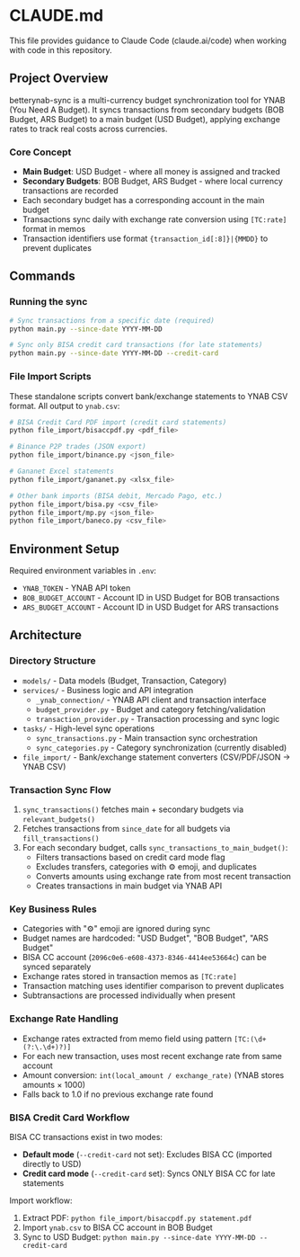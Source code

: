 # CLAUDE.md

This file provides guidance to Claude Code (claude.ai/code) when working with code in this repository.

## Project Overview

betterynab-sync is a multi-currency budget synchronization tool for YNAB (You Need A Budget). It syncs transactions from secondary budgets (BOB Budget, ARS Budget) to a main budget (USD Budget), applying exchange rates to track real costs across currencies.

### Core Concept

- **Main Budget**: USD Budget - where all money is assigned and tracked
- **Secondary Budgets**: BOB Budget, ARS Budget - where local currency transactions are recorded
- Each secondary budget has a corresponding account in the main budget
- Transactions sync daily with exchange rate conversion using `[TC:rate]` format in memos
- Transaction identifiers use format `{transaction_id[:8]}|{MMDD}` to prevent duplicates

## Commands

### Running the sync
```bash
# Sync transactions from a specific date (required)
python main.py --since-date YYYY-MM-DD

# Sync only BISA credit card transactions (for late statements)
python main.py --since-date YYYY-MM-DD --credit-card
```

### File Import Scripts
These standalone scripts convert bank/exchange statements to YNAB CSV format. All output to `ynab.csv`:

```bash
# BISA Credit Card PDF import (credit card statements)
python file_import/bisaccpdf.py <pdf_file>

# Binance P2P trades (JSON export)
python file_import/binance.py <json_file>

# Gananet Excel statements
python file_import/gananet.py <xlsx_file>

# Other bank imports (BISA debit, Mercado Pago, etc.)
python file_import/bisa.py <csv_file>
python file_import/mp.py <json_file>
python file_import/baneco.py <csv_file>
```

## Environment Setup

Required environment variables in `.env`:
- `YNAB_TOKEN` - YNAB API token
- `BOB_BUDGET_ACCOUNT` - Account ID in USD Budget for BOB transactions
- `ARS_BUDGET_ACCOUNT` - Account ID in USD Budget for ARS transactions

## Architecture

### Directory Structure

- `models/` - Data models (Budget, Transaction, Category)
- `services/` - Business logic and API integration
  - `_ynab_connection/` - YNAB API client and transaction interface
  - `budget_provider.py` - Budget and category fetching/validation
  - `transaction_provider.py` - Transaction processing and sync logic
- `tasks/` - High-level sync operations
  - `sync_transactions.py` - Main transaction sync orchestration
  - `sync_categories.py` - Category synchronization (currently disabled)
- `file_import/` - Bank/exchange statement converters (CSV/PDF/JSON → YNAB CSV)

### Transaction Sync Flow

1. `sync_transactions()` fetches main + secondary budgets via `relevant_budgets()`
2. Fetches transactions from `since_date` for all budgets via `fill_transactions()`
3. For each secondary budget, calls `sync_transactions_to_main_budget()`:
   - Filters transactions based on credit card mode flag
   - Excludes transfers, categories with ⚙️ emoji, and duplicates
   - Converts amounts using exchange rate from most recent transaction
   - Creates transactions in main budget via YNAB API

### Key Business Rules

- Categories with "⚙️" emoji are ignored during sync
- Budget names are hardcoded: "USD Budget", "BOB Budget", "ARS Budget"
- BISA CC account (`2096c0e6-e608-4373-8346-4414ee53664c`) can be synced separately
- Exchange rates stored in transaction memos as `[TC:rate]`
- Transaction matching uses identifier comparison to prevent duplicates
- Subtransactions are processed individually when present

### Exchange Rate Handling

- Exchange rates extracted from memo field using pattern `[TC:(\d+(?:\.\d+)?)]`
- For each new transaction, uses most recent exchange rate from same account
- Amount conversion: `int(local_amount / exchange_rate)` (YNAB stores amounts × 1000)
- Falls back to 1.0 if no previous exchange rate found

### BISA Credit Card Workflow

BISA CC transactions exist in two modes:
- **Default mode** (`--credit-card` not set): Excludes BISA CC (imported directly to USD)
- **Credit card mode** (`--credit-card` set): Syncs ONLY BISA CC for late statements

Import workflow:
1. Extract PDF: `python file_import/bisaccpdf.py statement.pdf`
2. Import `ynab.csv` to BISA CC account in BOB Budget
3. Sync to USD Budget: `python main.py --since-date YYYY-MM-DD --credit-card`
